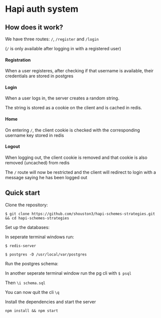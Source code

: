 # Hapi auth system

## How does it work?

We have three routes: `/`, `/register` and `/login`

(`/` is only available after logging in with a registered user)

#### Registration

When a user registeres, after checking if that username is available, their credentials are stored in postgres

#### Login

When a user logs in, the server creates a random string.

The string is stored as a cookie on the client and is cached in redis.

#### Home

On entering `/`, the client cookie is checked with the corresponding username key stored in redis

#### Logout

When logging out, the client cookie is removed and that cookie is also removed (uncached) from redis

The `/` route will now be restricted and the client will redirect to login with a message saying he has been logged out

## Quick start

Clone the repository:

```
$ git clone https://github.com/shouston3/hapi-schemes-strategies.git && cd hapi-schemes-strategies
```

Set up the databases:

In seperate terminal windows run:

```
$ redis-server
```

```
$ postgres -D /usr/local/var/postgres
```

Run the postgres schema:

In another seperate terminal window run the pg cli with `$ psql`

Then `\i schema.sql`

You can now quit the cli `\q`

Install the dependencies and start the server

```
npm install && npm start
```
